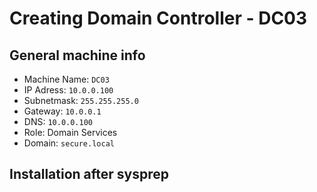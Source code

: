 # Creating Domain Controller - DC03

## General machine info

* Machine Name: `DC03`
* IP Adress: `10.0.0.100`
* Subnetmask: `255.255.255.0`
* Gateway: `10.0.0.1`
* DNS: `10.0.0.100`
* Role: Domain Services
* Domain: `secure.local`

## Installation after sysprep

